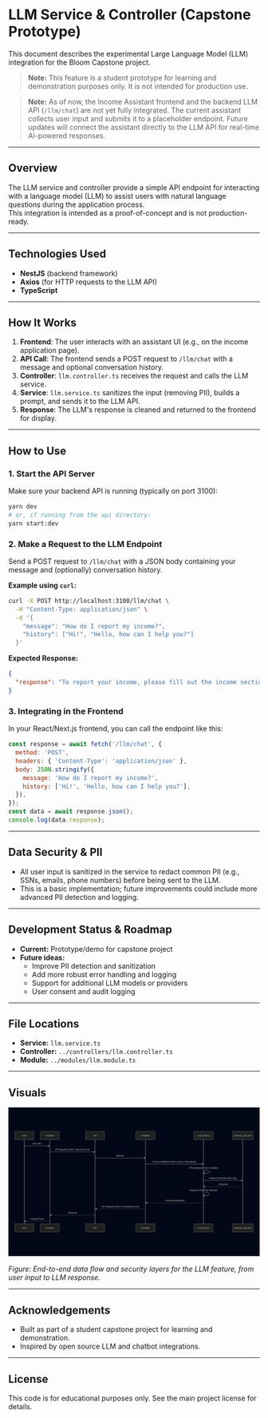 # LLM Service & Controller (Capstone Prototype)

This document describes the experimental Large Language Model (LLM) integration for the Bloom Capstone project.

> **Note:** This feature is a student prototype for learning and demonstration purposes only. It is not intended for production use.

> **Note:** As of now, the Income Assistant frontend and the backend LLM API (`/llm/chat`) are not yet fully integrated. The current assistant collects user input and submits it to a placeholder endpoint. Future updates will connect the assistant directly to the LLM API for real-time AI-powered responses.

---

## Overview

The LLM service and controller provide a simple API endpoint for interacting with a language model (LLM) to assist users with natural language questions during the application process.  
This integration is intended as a proof-of-concept and is not production-ready.

---

## Technologies Used

- **NestJS** (backend framework)
- **Axios** (for HTTP requests to the LLM API)
- **TypeScript**

---

## How It Works

1. **Frontend**: The user interacts with an assistant UI (e.g., on the income application page).
2. **API Call**: The frontend sends a POST request to `/llm/chat` with a message and optional conversation history.
3. **Controller**: `llm.controller.ts` receives the request and calls the LLM service.
4. **Service**: `llm.service.ts` sanitizes the input (removing PII), builds a prompt, and sends it to the LLM API.
5. **Response**: The LLM's response is cleaned and returned to the frontend for display.

---

## How to Use

### 1. Start the API Server

Make sure your backend API is running (typically on port 3100):

```sh
yarn dev
# or, if running from the api directory:
yarn start:dev
```

### 2. Make a Request to the LLM Endpoint

Send a POST request to `/llm/chat` with a JSON body containing your message and (optionally) conversation history.

**Example using `curl`:**

```sh
curl -X POST http://localhost:3100/llm/chat \
  -H "Content-Type: application/json" \
  -d '{
    "message": "How do I report my income?",
    "history": ["Hi!", "Hello, how can I help you?"]
  }'
```

**Expected Response:**

```json
{
  "response": "To report your income, please fill out the income section of the application form. If you have questions, let me know!"
}
```

### 3. Integrating in the Frontend

In your React/Next.js frontend, you can call the endpoint like this:

```js
const response = await fetch('/llm/chat', {
  method: 'POST',
  headers: { 'Content-Type': 'application/json' },
  body: JSON.stringify({
    message: 'How do I report my income?',
    history: ['Hi!', 'Hello, how can I help you?'],
  }),
});
const data = await response.json();
console.log(data.response);
```

---

## Data Security & PII

- All user input is sanitized in the service to redact common PII (e.g., SSNs, emails, phone numbers) before being sent to the LLM.
- This is a basic implementation; future improvements could include more advanced PII detection and logging.

---

## Development Status & Roadmap

- **Current:** Prototype/demo for capstone project
- **Future ideas:**
  - Improve PII detection and sanitization
  - Add more robust error handling and logging
  - Support for additional LLM models or providers
  - User consent and audit logging

---

## File Locations

- **Service:** `llm.service.ts`
- **Controller:** `../controllers/llm.controller.ts`
- **Module:** `../modules/llm.module.ts`

---

## Visuals

![LLM Data Flow Diagram](../../../sites/public/src/components/assistant/income/project_tracking/assets/usertollmdiagram.png)

_Figure: End-to-end data flow and security layers for the LLM feature, from user input to LLM response._

---

## Acknowledgements

- Built as part of a student capstone project for learning and demonstration.
- Inspired by open source LLM and chatbot integrations.

---

## License

This code is for educational purposes only. See the main project license for details.
